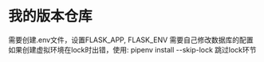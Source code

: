 # 我的版本仓库
需要创建.env文件，设置FLASK_APP, FLASK_ENV
需要自己修改数据库的配置
如果创建虚拟环境在lock时出错，使用: pipenv install --skip-lock 跳过lock环节

